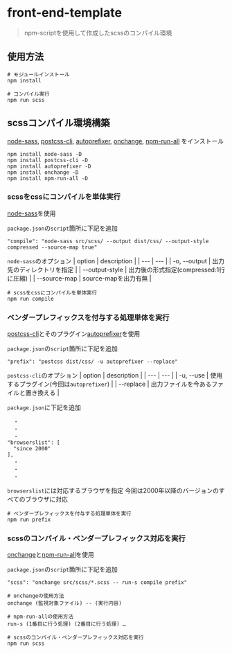 # front-end-template
> npm-scriptを使用して作成したscssのコンパイル環境

## 使用方法

```
# モジュールインストール
npm install

# コンパイル実行
npm run scss
```

## scssコンパイル環境構築
[node-sass](https://www.npmjs.com/package/node-sass), [postcss-cli](https://www.npmjs.com/package/postcss-cli), [autoprefixer](https://www.npmjs.com/package/autoprefixer), [onchange](https://www.npmjs.com/package/onchange), [npm-run-all](https://www.npmjs.com/package/npm-run-all) をインストール
```
npm install node-sass -D
npm install postcss-cli -D
npm install autoprefixer -D
npm install onchange -D
npm install npm-run-all -D
```

### scssをcssにコンパイルを単体実行
[node-sass](https://www.npmjs.com/package/node-sass)を使用

`package.json`の`script`箇所に下記を追加
```
"compile": "node-sass src/scss/ --output dist/css/ --output-style compressed --source-map true"
```

`node-sass`のオプション
| option | description |
| --- | --- |
| -o, --output | 出力先のディレクトリを指定 |
| --output-style | 出力後の形式指定(compressed:1行に圧縮) |
| --source-map | source-mapを出力有無 |

```
# scssをcssにコンパイルを単体実行
npm run compile
```

### ベンダープレフィックスを付与する処理単体を実行
[postcss-cli](https://www.npmjs.com/package/postcss-cli)とそのプラグイン[autoprefixer](https://www.npmjs.com/package/autoprefixer)を使用

`package.json`の`script`箇所に下記を追加
```
"prefix": "postcss dist/css/ -u autoprefixer --replace"
```

`postcss-cli`のオプション
| option | description |
| --- | --- |
| -u, --use | 使用するプラグイン(今回は`autoprefixer`) |
| --replace | 出力ファイルを今あるファイルと置き換える |


`package.json`に下記を追加
```
  ・
  ・
  ・
"browserslist": [
  "since 2000"
],
  ・
  ・
  ・
```

`browserslist`には対応するブラウザを指定
今回は2000年以降のバージョンのすべてのブラウザに対応

```
# ベンダープレフィックスを付与する処理単体を実行
npm run prefix
```

### scssのコンパイル・ベンダープレフィックス対応を実行
[onchange](https://www.npmjs.com/package/onchange)と[npm-run-all](https://www.npmjs.com/package/npm-run-all)を使用

`package.json`の`script`箇所に下記を追加
```
"scss": "onchange src/scss/*.scss -- run-s compile prefix"
```

```
# onchangeの使用方法
onchange (監視対象ファイル) -- (実行内容)

# npm-run-allの使用方法
run-s (1番目に行う処理) (2番目に行う処理) …
```

```
# scssのコンパイル・ベンダープレフィックス対応を実行
npm run scss
```
